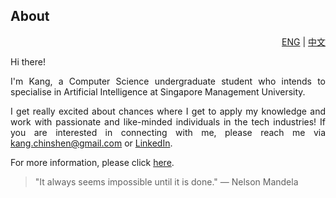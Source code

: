## About

<div align="right"> <a href="https://github.com/cskang0121/cskang0121/blob/main/README.md">ENG</a> | <a href="https://github.com/cskang0121/cskang0121/blob/main/README_CN.md">中文</a></div>                                                                                                                             
<div style="text-align: justify"> 

<p>Hi there!

I'm Kang, a Computer Science undergraduate student who intends to specialise in Artificial Intelligence at Singapore Management University. </p>

I get really excited about chances where I get to apply my knowledge and work with passionate and like-minded individuals in the tech industries! If you are interested in connecting with me, please reach me via kang.chinshen@gmail.com or [LinkedIn](https://www.linkedin.com/in/chinshenkang/). 

For more information, please click [here](https://github.com/cskang0121/cskang0121).

> "It always seems impossible until it is done." ― Nelson Mandela 
  
</div>  
